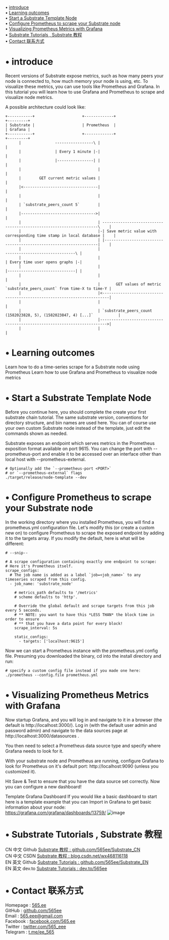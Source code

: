 • [introduce](#index1)  
• [Learning outcomes](#index2)  
• [Start a Substrate Template Node](#index3)  
• [Configure Prometheus to scrape your Substrate node](#index4)  
• [Visualizing Prometheus Metrics with Grafana](#index5)  
• [Substrate Tutorials , Substrate 教程](#index98)  
• [Contact 联系方式](#index99)

# <span id='index1'>• introduce</span>  
Recent versions of Substrate expose metrics, such as how many peers your node is connected to, how much memory your node is using, etc. To visualize these metrics, you can use tools like Prometheus and Grafana. In this tutorial you will learn how to use Grafana and Prometheus to scrape and visualize node metrics.

A possible architecture could look like:
```
+-----------+                     +-------------+                                                              +---------+
| Substrate |                     | Prometheus  |                                                              | Grafana |
+-----------+                     +-------------+                                                              +---------+
      |               -----------------\ |                                                                          |
      |               | Every 1 minute |-|                                                                          |
      |               |----------------| |                                                                          |
      |                                  |                                                                          |
      |        GET current metric values |                                                                          |
      |<---------------------------------|                                                                          |
      |                                  |                                                                          |
      | `substrate_peers_count 5`        |                                                                          |
      |--------------------------------->|                                                                          |
      |                                  | --------------------------------------------------------------------\    |
      |                                  |-| Save metric value with corresponding time stamp in local database |    |
      |                                  | |-------------------------------------------------------------------|    |
      |                                  |                                         -------------------------------\ |
      |                                  |                                         | Every time user opens graphs |-|
      |                                  |                                         |------------------------------| |
      |                                  |                                                                          |
      |                                  |       GET values of metric `substrate_peers_count` from time-X to time-Y |
      |                                  |<-------------------------------------------------------------------------|
      |                                  |                                                                          |
      |                                  | `substrate_peers_count (1582023828, 5), (1582023847, 4) [...]`           |
      |                                  |------------------------------------------------------------------------->|
      |                                  |                                                                          |

```

# <span id='index2'>• Learning outcomes</span>  
Learn how to do a time-series scrape for a Substrate node using Prometheus
Learn how to use Grafana and Prometheus to visualize node metrics

# <span id='index3'>• Start a Substrate Template Node</span>  
Before you continue here, you should complete the create your first substrate chain tutorial. The same substrate version, conventions for directory structure, and bin names are used here. You can of course use your own custom Substrate node instead of the template, just edit the commands shown as needed.

Substrate exposes an endpoint which serves metrics in the Prometheus exposition format available on port 9615. You can change the port with --prometheus-port <PORT> and enable it to be accessed over an interface other than local host with --prometheus-external.
```
# Optionally add the `--prometheus-port <PORT>`
# or `--prometheus-external` flags
./target/release/node-template --dev
```

# <span id='index4'>• Configure Prometheus to scrape your Substrate node</span>  
In the working directory where you installed Prometheus, you will find a prometheus.yml configuration file. Let's modify this (or create a custom new on) to configure Prometheus to scrape the exposed endpoint by adding it to the targets array. If you modify the default, here is what will be different:
```
# --snip--

# A scrape configuration containing exactly one endpoint to scrape:
# Here it's Prometheus itself.
scrape_configs:
  # The job name is added as a label `job=<job_name>` to any timeseries scraped from this config.
  - job_name: 'substrate_node'

    # metrics_path defaults to '/metrics'
    # scheme defaults to 'http'.

    # Override the global default and scrape targets from this job every 5 seconds.
    # ** NOTE: you want to have this *LESS THAN* the block time in order to ensure
    # ** that you have a data point for every block!
    scrape_interval: 5s

    static_configs:
      - targets: ['localhost:9615']
```

Now we can start a Prometheus instance with the prometheus.yml config file. Presuming you downloaded the binary, cd into the install directory and run:  
```
# specify a custom config file instead if you made one here:
./prometheus --config.file prometheus.yml  
```    
  
# <span id='index5'>• Visualizing Prometheus Metrics with Grafana</span>  
Now startup Grafana, and you will log in and navigate to it in a browser (the default is http://localhost:3000/). Log in (with the default user admin and password admin) and navigate to the data sources page at http://localhost:3000/datasources .

You then need to select a Prometheus data source type and specify where Grafana needs to look for it.

With your substrate node and Prometheus are running, configure Grafana to look for Prometheus on it's default port: http://localhost:9090 (unless you customized it).

Hit Save & Test to ensure that you have the data source set correctly. Now you can configure a new dashboard!  
  
Template Grafana Dashboard
If you would like a basic dashboard to start here is a template example that you can Import in Grafana to get basic information about your node:  
https://grafana.com/grafana/dashboards/13759/
![image](https://user-images.githubusercontent.com/28084126/175784348-44664e83-5d17-4a87-beaf-98dced243a5f.png)
  
# <span id='index98'>• Substrate Tutorials , Substrate 教程</span>  
CN 中文 Github  [Substrate 教程 : github.com/565ee/Substrate_CN](https://github.com/565ee/Substrate_CN)  
CN 中文 CSDN    [Substrate 教程 : blog.csdn.net/wx468116118](https://blog.csdn.net/wx468116118/category_11846056.html)  
EN 英文 Github  [Substrate Tutorials : github.com/565ee/Substrate_EN](https://github.com/565ee/Substrate_EN)  
EN 英文 dev.to  [Substrate Tutorials : dev.to/565ee](https://dev.to/565ee/substrate-tutorials-5n4)  

# <span id='index99'>• Contact 联系方式</span>  
Homepage   : [565.ee](https://565.ee)  
GitHub     : [github.com/565ee](https://github.com/565ee)  
Email      : 565.eee@gmail.com  
Facebook   : [facebook.com/565.ee](https://facebook.com/565.ee)  
Twitter    : [twitter.com/565_eee](https://twitter.com/565_eee)  
Telegram   : [t.me/ee_565](https://t.me/ee_565)  
